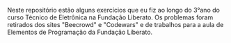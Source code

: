 Neste repositório estão alguns exercícios que eu fiz ao longo do 3°ano do curso Técnico de Eletrônica na Fundação Liberato. Os problemas foram retirados dos sites "Beecrowd" e "Codewars" e de trabalhos para a aula de Elementos de Programação da Fundação Liberato.
